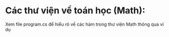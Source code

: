 # **Các thư viện về toán học (Math):**

Xem file program.cs để hiểu rõ về các hàm trong thư viện Math thông qua ví dụ